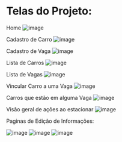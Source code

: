 <h1>Telas do Projeto:</h1>


Home
![image](https://user-images.githubusercontent.com/74779603/204863873-ce1a5cd8-5a27-4833-931a-62b4d305fabb.png)

Cadastro de Carro
![image](https://user-images.githubusercontent.com/74779603/204864140-7504051b-e103-44a5-a8c2-0942cca2c59c.png)

Cadastro de Vaga
![image](https://user-images.githubusercontent.com/74779603/204864230-54b63e6c-7593-478b-af43-c8a16c5629a9.png)

Lista de Carros
![image](https://user-images.githubusercontent.com/74779603/204864373-ae7076ec-a45d-477a-9a41-ad46757ca28b.png)

Lista de Vagas
![image](https://user-images.githubusercontent.com/74779603/204864496-102ade8e-07a4-4df4-8e63-57566a96e60c.png)

Vincular Carro a uma Vaga
![image](https://user-images.githubusercontent.com/74779603/204864598-53b54948-3f1b-49d5-8475-7ef468aa18fb.png)

Carros que estão em alguma Vaga
![image](https://user-images.githubusercontent.com/74779603/204864726-32c37d58-976e-476b-88a4-3bf76671d780.png)

Visão geral de ações ao estacionar
![image](https://user-images.githubusercontent.com/74779603/204864888-bc028d01-d38b-4b74-a773-391ff773a6d2.png)

Paginas de Edição de Informações:

![image](https://user-images.githubusercontent.com/74779603/204865348-2f871e46-8ace-4da7-bc48-1bfb09146a25.png)
![image](https://user-images.githubusercontent.com/74779603/204865386-d7a63649-b8e5-4b87-8379-e8d7381c7c50.png)
![image](https://user-images.githubusercontent.com/74779603/204865434-049bd62b-43ad-43bd-ba55-fa68c0cae295.png)








